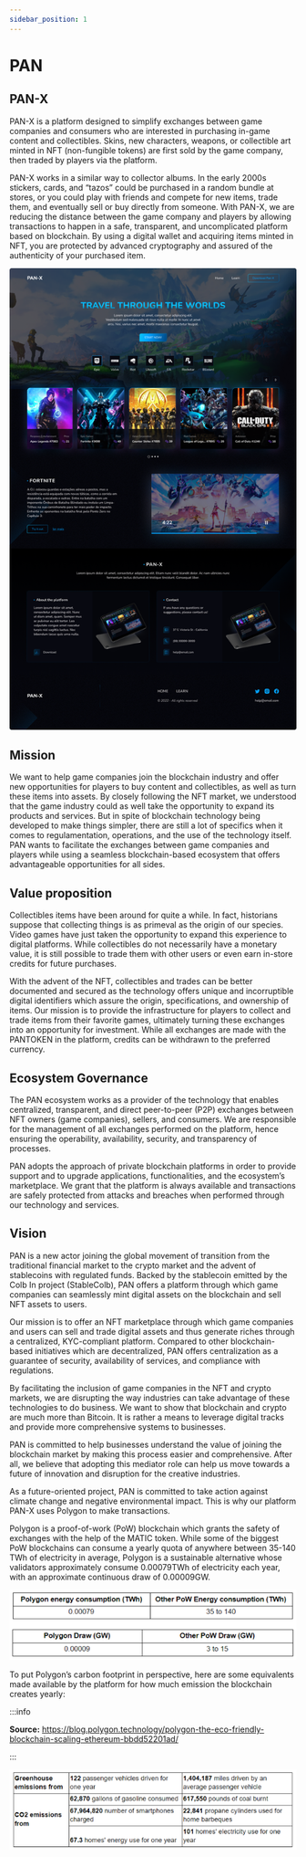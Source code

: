 ```yaml
---
sidebar_position: 1
---
```


# PAN

## PAN-X

PAN-X is a platform designed to simplify exchanges between game companies and consumers who are interested in purchasing in-game content and collectibles. Skins, new characters, weapons, or collectible art minted in NFT (non-fungible tokens) are first sold by the game company, then traded by players via the platform.

PAN-X works in a similar way to collector albums. In the early 2000s stickers, cards, and “tazos” could be purchased in a random bundle at stores, or you could play with friends and compete for new items, trade them, and eventually sell or buy directly from someone. 
With PAN-X, we are reducing the distance between the game company and players by allowing transactions to happen in a safe, transparent, and uncomplicated platform based on blockchain. By using a digital wallet and acquiring items minted in NFT, you are protected by advanced cryptography and assured of the authenticity of your purchased item.

![PAN](/img/Home.png)

## Mission

We want to help game companies join the blockchain industry and offer new opportunities for players to buy content and collectibles, as well as turn these items into assets. By closely following the NFT market, we understood that the game industry could as well take the opportunity to expand its products and services.
But in spite of blockchain technology being developed to make things simpler, there are still a lot of specifics when it comes to regulamentation, operations, and the use of the technology itself. PAN wants to facilitate the exchanges between game companies and players while using a seamless blockchain-based ecosystem that offers advantageable opportunities for all sides.

## Value proposition

Collectibles items have been around for quite a while. In fact, historians suppose that collecting things is as primeval as the origin of our species. Video games have just taken the opportunity to expand this experience to digital platforms. While collectibles do not necessarily have a monetary value, it is still possible to trade them with other users or even earn in-store credits for future purchases.

With the advent of the NFT, collectibles and trades can be better documented and secured as the technology offers unique and incorruptible digital identifiers which assure the origin, specifications, and ownership of items. Our mission is to provide the infrastructure for players to collect and trade items from their favorite games, ultimately turning these exchanges into an opportunity for investment. While all exchanges are made with the PANTOKEN in the platform, credits can be withdrawn to the preferred currency.

## Ecosystem Governance

The PAN ecosystem works as a provider of the technology that enables centralized, transparent, and direct peer-to-peer (P2P) exchanges between NFT owners (game companies), sellers, and consumers. We are responsible for the management of all exchanges performed on the platform, hence ensuring the operability, availability, security, and transparency of processes. 

PAN adopts the approach of private blockchain platforms in order to provide support and to upgrade applications, functionalities, and the ecosystem’s marketplace. We grant that the platform is always available and transactions are safely protected from attacks and breaches when performed through our technology and services.

## Vision

PAN is a new actor joining the global movement of transition from the traditional financial market to the crypto market and the advent of stablecoins with regulated funds. Backed by the stablecoin emitted by the Colb In project (StableColb), PAN offers a platform through which game companies can seamlessly mint digital assets on the blockchain and sell NFT assets to users.

Our mission is to offer an NFT marketplace through which game companies and users can sell and trade digital assets and thus generate riches through a centralized, KYC-compliant platform. Compared to other blockchain-based initiatives which are decentralized, PAN offers centralization as a guarantee of security, availability of services, and compliance with regulations. 

By facilitating the inclusion of game companies in the NFT and crypto markets, we are disrupting the way industries can take advantage of these technologies to do business. We want to show that blockchain and crypto are much more than Bitcoin. It is rather a means to leverage digital tracks and provide more comprehensive systems to businesses.

PAN is committed to help businesses understand the value of joining the blockchain market by making this process easier and comprehensive. After all, we believe that adopting this mediator role can help us move towards a future of innovation and disruption for the creative industries. 

As a future-oriented project, PAN is committed to take action against climate change and negative environmental impact. This is why our platform PAN-X uses Polygon to make transactions. 

Polygon is a proof-of-work (PoW) blockchain which grants the safety of exchanges with the help of the MATIC token. While some of the biggest PoW blockchains can consume a yearly quota of anywhere between 35-140 TWh of electricity in average, Polygon is a sustainable alternative whose validators approximately consume 0.00079TWh of electricity each year, with an approximate continuous draw of 0.00009GW.

![PAN](/img/grap1.png)

To put Polygon’s carbon footprint in perspective, here are some equivalents made available by the platform for how much emission the blockchain creates yearly:

:::info

**Source:** https://blog.polygon.technology/polygon-the-eco-friendly-blockchain-scaling-ethereum-bbdd52201ad/ 

:::

![PAN](/img/grap2.png)
